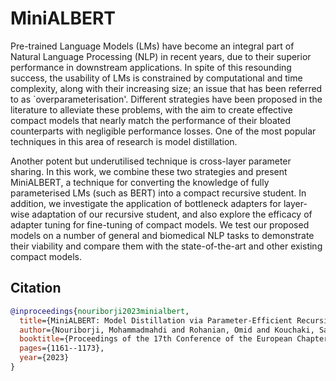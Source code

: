 # MiniALBERT

Pre-trained Language Models (LMs) have become an integral part of Natural Language Processing (NLP) in recent years, due to their superior performance in downstream applications. In spite of this resounding success, the usability of LMs is constrained by computational and time complexity, along with their increasing size; an issue that has been referred to as `overparameterisation'. Different strategies have been proposed in the literature to alleviate these problems, with the aim to create effective compact models that nearly match the performance of their bloated counterparts with negligible performance losses. One of the most popular techniques in this area of research is model distillation. 
  
  Another potent but underutilised technique is cross-layer parameter sharing. In this work, we combine these two strategies and present MiniALBERT, a technique for converting the knowledge of fully parameterised LMs (such as BERT) into a compact recursive student. In addition, we investigate the application of bottleneck adapters for layer-wise adaptation of our recursive student, and also explore the efficacy of adapter tuning for fine-tuning of compact models. We test our proposed models on a number of general and biomedical NLP tasks to demonstrate their viability and compare them with the state-of-the-art and other existing compact models.


## Citation
```bibtex
@inproceedings{nouriborji2023minialbert,
  title={MiniALBERT: Model Distillation via Parameter-Efficient Recursive Transformers},
  author={Nouriborji, Mohammadmahdi and Rohanian, Omid and Kouchaki, Samaneh and Clifton, David A},
  booktitle={Proceedings of the 17th Conference of the European Chapter of the Association for Computational Linguistics},
  pages={1161--1173},
  year={2023}
}
```
